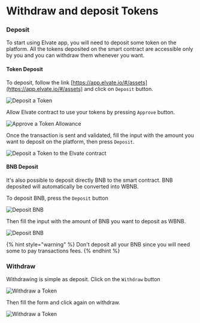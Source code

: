 # Withdraw and deposit Tokens

### Deposit

To start using Elvate app, you will need to deposit some token on the platform. All the tokens deposited on the smart contract are accessible only by you and you can withdraw them whenever you want.

#### Token Deposit

To deposit, follow the link [https://app.elvate.io/#/assets](https://app.elvate.io/#/assets) and click on `Deposit` button.

![Deposit a Token](../../.gitbook/assets/Screenshot\_20220421\_150907.png)

Allow Elvate contract to use your tokens by pressing `Approve` button.

![Approve a Token Allowance](../../.gitbook/assets/Screenshot\_20220421\_151132.png)

Once the transaction is sent and validated, fill the input with the amount you want to deposit on the platform, then press `Deposit`.

![Deposit a Token to the Elvate contract](../../.gitbook/assets/Screenshot\_20220421\_151256.png)

#### BNB Deposit

It's also possible to deposit directly BNB to the smart contract. BNB deposited will automatically be converted into WBNB.

To deposit BNB, press the `Deposit` button

![Deposit BNB](../../.gitbook/assets/Screenshot\_20220421\_151511.png)

Then fill the input with the amount of BNB you want to deposit as WBNB.

![Deposit BNB](../../.gitbook/assets/Screenshot\_20220421\_151654.png)

{% hint style="warning" %}
Don't deposit all your BNB since you will need some to pay transactions fees.
{% endhint %}

### Withdraw

Withdrawing is simple as deposit. Click on the `Withdraw` button

![Withdraw a Token](../../.gitbook/assets/Screenshot\_20220421\_151951.png)

Then fill the form and click again on withdraw.

![Withdraw a Token](../../.gitbook/assets/Screenshot\_20220421\_152019.png)
